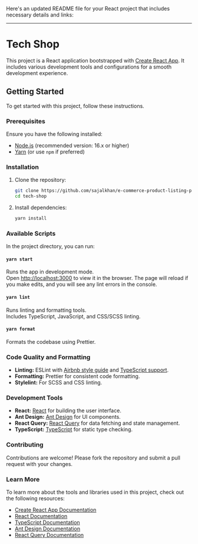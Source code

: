 Here's an updated README file for your React project that includes necessary details and links:

---

# Tech Shop

This project is a React application bootstrapped with [Create React App](https://github.com/facebook/create-react-app). It includes various development tools and configurations for a smooth development experience.

## Getting Started

To get started with this project, follow these instructions.

### Prerequisites

Ensure you have the following installed:

- [Node.js](https://nodejs.org/) (recommended version: 16.x or higher)
- [Yarn](https://yarnpkg.com/) (or use `npm` if preferred)

### Installation

1. Clone the repository:

   ```bash
   git clone https://github.com/sajalkhan/e-commerce-product-listing-page
   cd tech-shop
   ```

2. Install dependencies:

   ```bash
   yarn install
   ```

### Available Scripts

In the project directory, you can run:

#### `yarn start`

Runs the app in development mode.\
Open [http://localhost:3000](http://localhost:3000) to view it in the browser. The page will reload if you make edits, and you will see any lint errors in the console.

#### `yarn lint`

Runs linting and formatting tools.\
Includes TypeScript, JavaScript, and CSS/SCSS linting.

#### `yarn format`

Formats the codebase using Prettier.

### Code Quality and Formatting

- **Linting:** ESLint with [Airbnb style guide](https://github.com/airbnb/javascript) and [TypeScript support](https://typescript-eslint.io/).
- **Formatting:** Prettier for consistent code formatting.
- **Stylelint:** For SCSS and CSS linting.

### Development Tools

- **React:** [React](https://reactjs.org/) for building the user interface.
- **Ant Design:** [Ant Design](https://ant.design/) for UI components.
- **React Query:** [React Query](https://react-query.tanstack.com/) for data fetching and state management.
- **TypeScript:** [TypeScript](https://www.typescriptlang.org/) for static type checking.

### Contributing

Contributions are welcome! Please fork the repository and submit a pull request with your changes.

### Learn More

To learn more about the tools and libraries used in this project, check out the following resources:

- [Create React App Documentation](https://facebook.github.io/create-react-app/docs/getting-started)
- [React Documentation](https://reactjs.org/)
- [TypeScript Documentation](https://www.typescriptlang.org/docs/)
- [Ant Design Documentation](https://ant.design/docs/react/introduce)
- [React Query Documentation](https://react-query.tanstack.com/)
